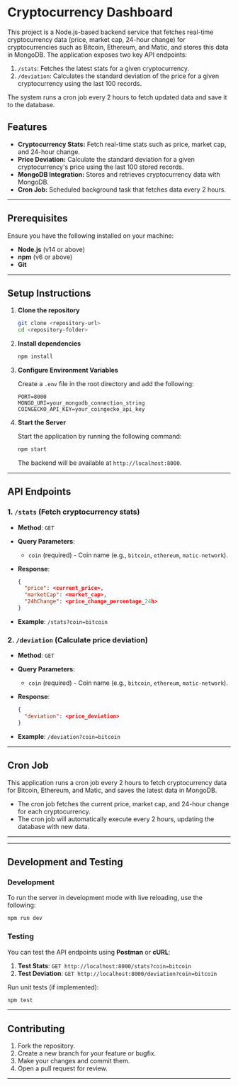 
# Cryptocurrency Dashboard

This project is a Node.js-based backend service that fetches real-time cryptocurrency data (price, market cap, 24-hour change) for cryptocurrencies such as Bitcoin, Ethereum, and Matic, and stores this data in MongoDB. The application exposes two key API endpoints:
1. `/stats`: Fetches the latest stats for a given cryptocurrency.
2. `/deviation`: Calculates the standard deviation of the price for a given cryptocurrency using the last 100 records.

The system runs a cron job every 2 hours to fetch updated data and save it to the database.

## Features

- **Cryptocurrency Stats:** Fetch real-time stats such as price, market cap, and 24-hour change.
- **Price Deviation:** Calculate the standard deviation for a given cryptocurrency's price using the last 100 stored records.
- **MongoDB Integration:** Stores and retrieves cryptocurrency data with MongoDB.
- **Cron Job:** Scheduled background task that fetches data every 2 hours.

---

## Prerequisites

Ensure you have the following installed on your machine:

- **Node.js** (v14 or above)
- **npm** (v6 or above)
- **Git**

---

## Setup Instructions

1. **Clone the repository**
   ```bash
   git clone <repository-url>
   cd <repository-folder>
   ```

2. **Install dependencies**
   ```bash
   npm install
   ```

3. **Configure Environment Variables**

   Create a `.env` file in the root directory and add the following:

   ```env
   PORT=8000
   MONGO_URI=your_mongodb_connection_string
   COINGECKO_API_KEY=your_coingecko_api_key
   ```

4. **Start the Server**

   Start the application by running the following command:

   ```bash
   npm start
   ```

   The backend will be available at `http://localhost:8000`.

---

## API Endpoints

### 1. **`/stats`** (Fetch cryptocurrency stats)
- **Method**: `GET`
- **Query Parameters**:
  - `coin` (required) - Coin name (e.g., `bitcoin`, `ethereum`, `matic-network`).
- **Response**:
  ```json
  {
    "price": <current_price>,
    "marketCap": <market_cap>,
    "24hChange": <price_change_percentage_24h>
  }
  ```

- **Example**: `/stats?coin=bitcoin`

### 2. **`/deviation`** (Calculate price deviation)
- **Method**: `GET`
- **Query Parameters**:
  - `coin` (required) - Coin name (e.g., `bitcoin`, `ethereum`, `matic-network`).
- **Response**:
  ```json
  {
    "deviation": <price_deviation>
  }
  ```

- **Example**: `/deviation?coin=bitcoin`

---

## Cron Job

This application runs a cron job every 2 hours to fetch cryptocurrency data for Bitcoin, Ethereum, and Matic, and saves the latest data in MongoDB.

- The cron job fetches the current price, market cap, and 24-hour change for each cryptocurrency.
- The cron job will automatically execute every 2 hours, updating the database with new data.

---

---

## Development and Testing

### Development

To run the server in development mode with live reloading, use the following:

```bash
npm run dev
```

### Testing

You can test the API endpoints using **Postman** or **cURL**:

1. **Test Stats**: `GET http://localhost:8000/stats?coin=bitcoin`
2. **Test Deviation**: `GET http://localhost:8000/deviation?coin=bitcoin`

Run unit tests (if implemented):

```bash
npm test
```

---

## Contributing

1. Fork the repository.
2. Create a new branch for your feature or bugfix.
3. Make your changes and commit them.
4. Open a pull request for review.

---


